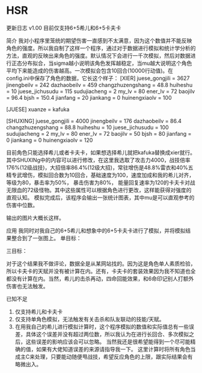 # HSR

更新日志
v1.00 目前仅支持6+5希儿和6+5卡夫卡

简介
我对小程序里笼统的期望伤害一直感到不太满意，因为这个数值并不能反映角色的强度。所以我自制了这样一个程序，通过对于数据进行模拟和统计学分析的方法，直观的反映出来角色的强度。默认情况下会进行一千次模拟，然后对数据进行正态分布拟合，当sigma越小说明该角色发挥越稳定，当mu越大说明这个角色平均下来能造成的伤害越高。一次模拟会包含10回合(10000行动值)。在config.ini中保存了角色的数据，它长这个样子：
[XIER]
juese_gongjili = 3627
jinengbeilv = 242
dazhaobeilv = 459
changzhuzengshang = 48.8
huiheshu = 10
juese_jichusudu = 115
sudujiacheng = 2
my_lv = 80
ener_lv = 72
baojilv = 96.4
bjsh = 150.4
jianfang = 20
jiankang = 0
huinengxiaolv = 100


[JUESE]
xuanze = kafuka

[SHUXING]
juese_gongjili = 4000
jinengbeilv = 176
dazhaobeilv = 86.4
changzhuzengshang = 88.8
huiheshu = 10
juese_jichusudu = 100
sudujiacheng = 2
my_lv = 80
ener_lv = 72
baojilv = 50
bjsh = 80
jianfang = 0
jiankang = 0
huinengxiaolv = 120

目前角色只能选择希儿或者卡夫卡，如果想选择希儿就把kafuka替换成xier就行。
其中SHUXINg中的内容可以进行修改，在这里我选取了攻击力4000，战技倍率176%(12级战技)，大招倍率86.4%(12级大招)，常驻增伤是48.8%雷衣和40%五精专武增伤，模拟回合数为10回合，基础速度为100，速度加成和我的希儿对齐，等级为80，暴击率为50%， 暴击伤害为80%， 能量回复速率为120的卡夫卡对战无限血的72级怪物。其中这些属性可以根据角色进行更改，这样能获得对强度的直观认知。
模拟完成后，该程序会输出一张统计图表，其中mu是可以直观参考的伤害中位数。

输出的图片大概长这样。

应用
我同时对我自己的6+5希儿和想象中的6+5卡夫卡进行了模拟，并将模拟结果整合到了一张图上。
单目标：

三目标：

对于这个结果我不做评论，数据全是从某网站找的。因为这是角色单人素质检验，所以卡夫卡的天赋并没有被计算在内。还有，卡夫卡的套装效果因为我不知道也全都没有计算在内。当然，希儿的击杀再动，四命回能效果，和6命印记别人打额外伤害也无法触发。

已知不足
1. 仅支持希儿和卡夫卡
2. 仅支持单角色模拟，无法触发有关击杀和队友联动的技能/天赋。
3. 在用我自己的希儿进行模拟计算时，这个程序模拟的数值和实际值总有一些误差，具体这个误差并没有超过两位数，所以我认为在进行长回合、多次模拟之后，这些误差的影响应该会可以忽略。
当然我还是很希望能得到一个尽可能精确的值，如果有大佬知道误差的来源请指导我一下。
这里计算时将所有角色当成主C来处理，只要能动随便甩战技，希望反应角色的上限，跟实际结果会有略微出入。
